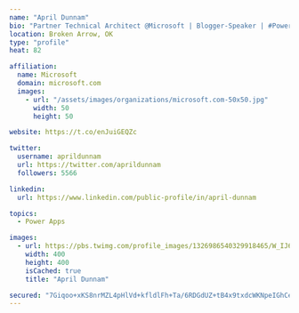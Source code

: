 ```yaml
---
name: "April Dunnam"
bio: "Partner Technical Architect @Microsoft | Blogger-Speaker | #PowerApps, #PowerAutomate, #Office365, #SharePoint | #WIT | #Karaoke Queen"
location: Broken Arrow, OK
type: "profile"
heat: 82

affiliation:
  name: Microsoft
  domain: microsoft.com
  images:
    - url: "/assets/images/organizations/microsoft.com-50x50.jpg"
      width: 50
      height: 50

website: https://t.co/enJuiGEQZc

twitter:
  username: aprildunnam
  url: https://twitter.com/aprildunnam
  followers: 5566

linkedin:
  url: https://www.linkedin.com/public-profile/in/april-dunnam

topics:
  - Power Apps

images:
  - url: https://pbs.twimg.com/profile_images/1326986540329918465/W_IJ6Ih2_400x400.jpg
    width: 400
    height: 400
    isCached: true
    title: "April Dunnam"

secured: "7Giqoo+xKS8nrMZL4pHlVd+kfldlFh+Ta/6RDGdUZ+tB4x9txdcWKNpeIGhCeiiDH2CP/EupTRCmBETbD+6/3v13OrPQtwB1ABpvxjTgPGkdcpphblO/OCEy8Ly9y5A5T7Gg8+una1Sey2Uu5ESLor70l3l6wAqT3KFDWg0tCrpWfp5F3RAYDgjtGs3G+WE7ndDPR7/ot1aLlNRVRfKwPxZDHrJS+9J4INpFUAt1nKUu6XS2XcyGQmAaj2uZCZQGOdzHyJkFOqbobM/VjCYD3H0vmtUoyCaWXFDnpn6RvvBgosgBnAy//LqlVTlhP5UDvjQ0x4/yS8g2sALjXDEZ605HhTMDVSn3xwZ7Mgv0wgiix807vho/qZHwhoRia44jPl0vI2mUsepJCOewhOUrlMhJMBEPQogg/fZSdgJEVu0=;lBvWlKS8lRvafXkkyHd5MQ=="
---
```


